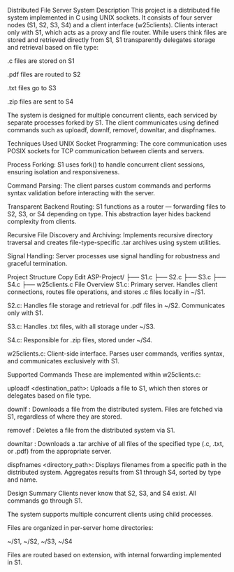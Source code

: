 Distributed File Server System
Description
This project is a distributed file system implemented in C using UNIX sockets. It consists of four server nodes (S1, S2, S3, S4) and a client interface (w25clients). Clients interact only with S1, which acts as a proxy and file router. While users think files are stored and retrieved directly from S1, S1 transparently delegates storage and retrieval based on file type:

.c files are stored on S1

.pdf files are routed to S2

.txt files go to S3

.zip files are sent to S4

The system is designed for multiple concurrent clients, each serviced by separate processes forked by S1. The client communicates using defined commands such as uploadf, downlf, removef, downltar, and dispfnames.

Techniques Used
UNIX Socket Programming: The core communication uses POSIX sockets for TCP communication between clients and servers.

Process Forking: S1 uses fork() to handle concurrent client sessions, ensuring isolation and responsiveness.

Command Parsing: The client parses custom commands and performs syntax validation before interacting with the server.

Transparent Backend Routing: S1 functions as a router — forwarding files to S2, S3, or S4 depending on type. This abstraction layer hides backend complexity from clients.

Recursive File Discovery and Archiving: Implements recursive directory traversal and creates file-type-specific .tar archives using system utilities.

Signal Handling: Server processes use signal handling for robustness and graceful termination.

Project Structure
Copy
Edit
ASP-Project/
├── S1.c
├── S2.c
├── S3.c
├── S4.c
├── w25clients.c
File Overview
S1.c: Primary server. Handles client connections, routes file operations, and stores .c files locally in ~/S1.

S2.c: Handles file storage and retrieval for .pdf files in ~/S2. Communicates only with S1.

S3.c: Handles .txt files, with all storage under ~/S3.

S4.c: Responsible for .zip files, stored under ~/S4.

w25clients.c: Client-side interface. Parses user commands, verifies syntax, and communicates exclusively with S1.

Supported Commands
These are implemented within w25clients.c:

uploadf <filename> <destination_path>: Uploads a file to S1, which then stores or delegates based on file type.

downlf <filepath>: Downloads a file from the distributed system. Files are fetched via S1, regardless of where they are stored.

removef <filepath>: Deletes a file from the distributed system via S1.

downltar <filetype>: Downloads a .tar archive of all files of the specified type (.c, .txt, or .pdf) from the appropriate server.

dispfnames <directory_path>: Displays filenames from a specific path in the distributed system. Aggregates results from S1 through S4, sorted by type and name.

Design Summary
Clients never know that S2, S3, and S4 exist. All commands go through S1.

The system supports multiple concurrent clients using child processes.

Files are organized in per-server home directories:

~/S1, ~/S2, ~/S3, ~/S4

Files are routed based on extension, with internal forwarding implemented in S1.
